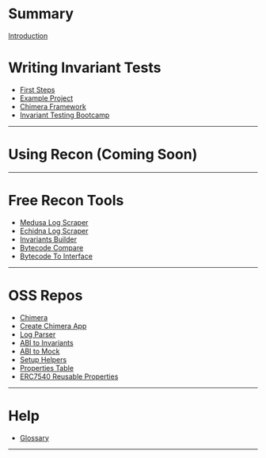 # Summary

[Introduction](./base/introduction.md)

# Writing Invariant Tests

- [First Steps](./tutorial/first_steps.md)
- [Example Project](./tutorial/sample_project.md)
- [Chimera Framework](./tutorial/chimera_framework.md)
- [Invariant Testing Bootcamp](./tutorial/bootcamp.md)

--- 

# Using Recon (Coming Soon)
<!-- - [Building Handlers](./recon/building_handlers.md)
- [Running Jobs](./recon/running_jobs.md)
- [Recipes](./recon/recipes.md)
- [Alerts](./recon/alerts.md)
- [Dynamic Replacement](./recon/dynamic_replacement.md)
- [Governance Fuzzing](./recon/governance_fuzzing.md)
- [Recon Tricks](./recon/recon_tricks.md) -->

--- 

# Free Recon Tools
- [Medusa Log Scraper](./tools/medusa_scraper.md)
- [Echidna Log Scraper](./tools/echidna_scraper.md)
- [Invariants Builder](./tools/builder.md)
- [Bytecode Compare](./tools/bytecode_compare.md)
- [Bytecode To Interface](./tools/bytecode_to_interface.md)
<!-- [Recon Extension](./recon_extension.md) -->
--- 

# OSS Repos
- [Chimera](./oss/chimera.md)
- [Create Chimera App](./oss/create_chimera_app.md)
- [Log Parser](./oss/logs_parser.md)
- [ABI to Invariants](./oss/abi_to_invariants.md)
- [ABI to Mock](./oss/abi_to_mock.md)
- [Setup Helpers](./oss/setup_helpers.md)
- [Properties Table](./oss/properties.md)
- [ERC7540 Reusable Properties](./oss/erc7540.md)

--- 

# Help
- [Glossary](./glossary.md)

--- 

<!-- # Extra
- [Roadmap](./extra/roadmap.md)
- [Advanced Ideas](./extra/advanced.md)
- [The Recon Invariant Audit Process](./extra/audit_process.md) -->


